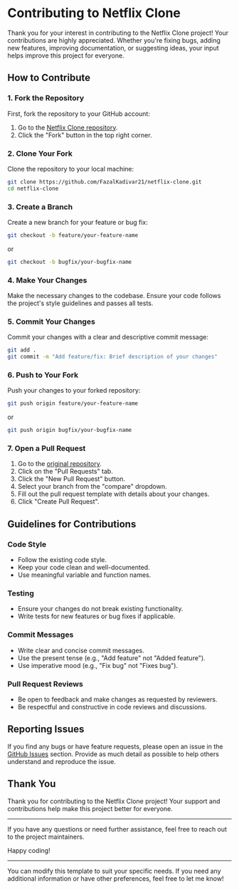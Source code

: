 # Contributing to Netflix Clone

Thank you for your interest in contributing to the Netflix Clone project! Your contributions are highly appreciated. Whether you're fixing bugs, adding new features, improving documentation, or suggesting ideas, your input helps improve this project for everyone.

## How to Contribute

### 1. Fork the Repository
First, fork the repository to your GitHub account:

1. Go to the [Netflix Clone repository](https://github.com/FazalKadivar21/netflix-clone).
2. Click the "Fork" button in the top right corner.

### 2. Clone Your Fork
Clone the repository to your local machine:

```bash
git clone https://github.com/FazalKadivar21/netflix-clone.git
cd netflix-clone
```

### 3. Create a Branch
Create a new branch for your feature or bug fix:

```bash
git checkout -b feature/your-feature-name
```
or
```bash
git checkout -b bugfix/your-bugfix-name
```

### 4. Make Your Changes
Make the necessary changes to the codebase. Ensure your code follows the project's style guidelines and passes all tests.

### 5. Commit Your Changes
Commit your changes with a clear and descriptive commit message:

```bash
git add .
git commit -m "Add feature/fix: Brief description of your changes"
```

### 6. Push to Your Fork
Push your changes to your forked repository:

```bash
git push origin feature/your-feature-name
```
or
```bash
git push origin bugfix/your-bugfix-name
```

### 7. Open a Pull Request
1. Go to the [original repository](https://github.com/FazalKadivar21/netflix-clone).
2. Click on the "Pull Requests" tab.
3. Click the "New Pull Request" button.
4. Select your branch from the "compare" dropdown.
5. Fill out the pull request template with details about your changes.
6. Click "Create Pull Request".

## Guidelines for Contributions

### Code Style
- Follow the existing code style.
- Keep your code clean and well-documented.
- Use meaningful variable and function names.

### Testing
- Ensure your changes do not break existing functionality.
- Write tests for new features or bug fixes if applicable.

### Commit Messages
- Write clear and concise commit messages.
- Use the present tense (e.g., "Add feature" not "Added feature").
- Use imperative mood (e.g., "Fix bug" not "Fixes bug").

### Pull Request Reviews
- Be open to feedback and make changes as requested by reviewers.
- Be respectful and constructive in code reviews and discussions.

## Reporting Issues
If you find any bugs or have feature requests, please open an issue in the [GitHub Issues](https://github.com/FazalKadivar21/netflix-clone/issues) section. Provide as much detail as possible to help others understand and reproduce the issue.

## Thank You
Thank you for contributing to the Netflix Clone project! Your support and contributions help make this project better for everyone.

---

If you have any questions or need further assistance, feel free to reach out to the project maintainers.

Happy coding!

---

You can modify this template to suit your specific needs. If you need any additional information or have other preferences, feel free to let me know!